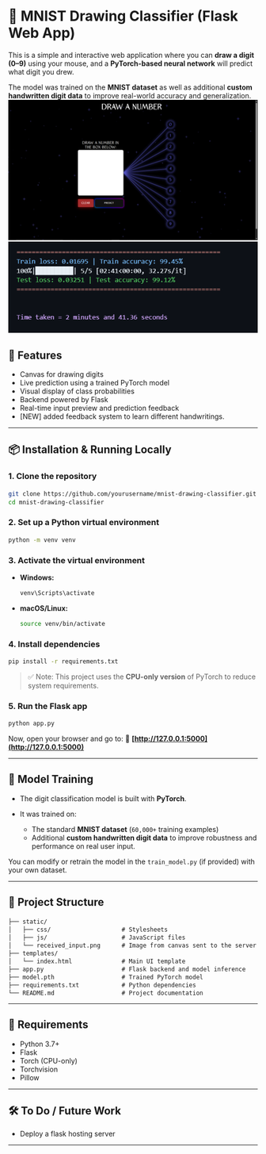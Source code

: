# 🧠 MNIST Drawing Classifier (Flask Web App)

This is a simple and interactive web application where you can **draw a digit (0–9)** using your mouse, and a **PyTorch-based neural network** will predict what digit you drew.

The model was trained on the **MNIST dataset** as well as additional **custom handwritten digit data** to improve real-world accuracy and generalization.
![alt text](image-1.png)
![alt text](image.png)
## 🚀 Features

- Canvas for drawing digits
- Live prediction using a trained PyTorch model
- Visual display of class probabilities
- Backend powered by Flask
- Real-time input preview and prediction feedback
- [NEW] added feedback system to learn different handwritings.

---

## 📦 Installation & Running Locally

### 1. Clone the repository

```bash
git clone https://github.com/yourusername/mnist-drawing-classifier.git
cd mnist-drawing-classifier
````

### 2. Set up a Python virtual environment

```bash
python -m venv venv
```

### 3. Activate the virtual environment

* **Windows:**

  ```bash
  venv\Scripts\activate
  ```

* **macOS/Linux:**

  ```bash
  source venv/bin/activate
  ```

### 4. Install dependencies

```bash
pip install -r requirements.txt
```

> ✅ Note: This project uses the **CPU-only version** of PyTorch to reduce system requirements.

### 5. Run the Flask app

```bash
python app.py
```

Now, open your browser and go to:
📍 **[http://127.0.0.1:5000](http://127.0.0.1:5000)**

---

## 🧠 Model Training

* The digit classification model is built with **PyTorch**.
* It was trained on:

  * The standard **MNIST dataset** (`60,000+` training examples)
  * Additional **custom handwritten digit data** to improve robustness and performance on real user input.

You can modify or retrain the model in the `train_model.py` (if provided) with your own dataset.

---

## 📁 Project Structure

```
├── static/
│   ├── css/                    # Stylesheets
│   ├── js/                     # JavaScript files
│   └── received_input.png      # Image from canvas sent to the server
├── templates/
│   └── index.html              # Main UI template
├── app.py                      # Flask backend and model inference
├── model.pth                   # Trained PyTorch model
├── requirements.txt            # Python dependencies
└── README.md                   # Project documentation
```

---

## 📌 Requirements

* Python 3.7+
* Flask
* Torch (CPU-only)
* Torchvision
* Pillow

---

## 🛠️ To Do / Future Work

* Deploy a flask hosting server

---